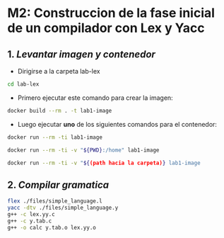 # M2: Construccion de la fase inicial de un compilador con Lex y Yacc

## 1. **_Levantar imagen y contenedor_**

- Dirigirse a la carpeta lab-lex

```bash
cd lab-lex
```

- Primero ejecutar este comando para crear la imagen:

```bash
docker build --rm . -t lab1-image
```

- Luego ejecutar **uno** de los siguientes comandos para el contenedor:

```bash
docker run --rm -ti lab1-image
```

```bash
docker run --rm -ti -v "${PWD}:/home" lab1-image
```

```bash
docker run --rm -ti -v "${(path hacia la carpeta)} lab1-image
```

## 2. **_Compilar gramatica_**

```bash
flex ./files/simple_language.l
yacc -dtv ./files/simple_language.y
g++ -c lex.yy.c
g++ -c y.tab.c
g++ -o calc y.tab.o lex.yy.o
```
